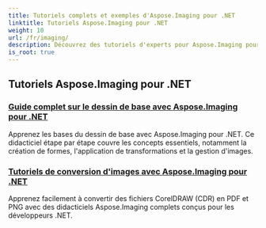 ```yaml
---
title: Tutoriels complets et exemples d'Aspose.Imaging pour .NET
linktitle: Tutoriels Aspose.Imaging pour .NET
weight: 10
url: /fr/imaging/
description: Découvrez des tutoriels d'experts pour Aspose.Imaging pour .NET. Apprenez à manipuler, convertir et traiter des images avec des guides détaillés, des exemples de code et des informations pratiques. Parfait pour les développeurs souhaitant rationaliser les tâches de gestion d'images dans les applications .NET.
is_root: true
---
```

## Tutoriels Aspose.Imaging pour .NET
### [Guide complet sur le dessin de base avec Aspose.Imaging pour .NET](./guide-to-basic-drawing/)
Apprenez les bases du dessin de base avec Aspose.Imaging pour .NET. Ce didacticiel étape par étape couvre les concepts essentiels, notamment la création de formes, l'application de transformations et la gestion d'images.
### [Tutoriels de conversion d'images avec Aspose.Imaging pour .NET](./image-conversion/)
Apprenez facilement à convertir des fichiers CorelDRAW (CDR) en PDF et PNG avec des didacticiels Aspose.Imaging complets conçus pour les développeurs .NET.